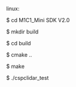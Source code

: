 
linux:

$ cd M1C1_Mini SDK V2.0

$ mkdir build

$ cd build

$ cmake ..

$ make

$ ./cspclidar_test


